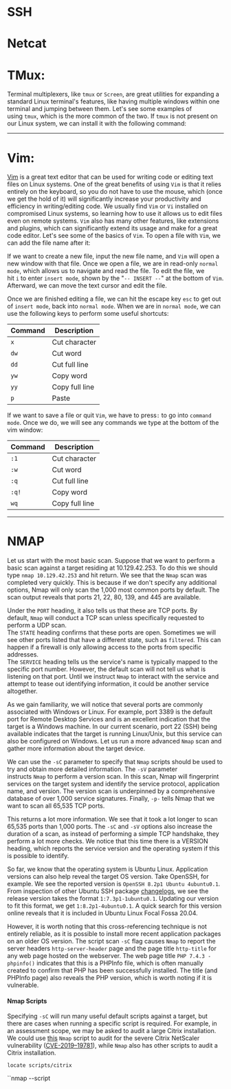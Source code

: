 # SSH

# Netcat


# TMux:
Terminal multiplexers, like `tmux` or `Screen`, are great utilities for expanding a standard Linux terminal's features, like having multiple windows within one terminal and jumping between them. Let's see some examples of using `tmux`, which is the more common of the two. If `tmux` is not present on our Linux system, we can install it with the following command:

---

# Vim:
[Vim](https://linuxcommand.org/lc3_man_pages/vim1.html) is a great text editor that can be used for writing code or editing text files on Linux systems. One of the great benefits of using `Vim` is that it relies entirely on the keyboard, so you do not have to use the mouse, which (once we get the hold of it) will significantly increase your productivity and efficiency in writing/editing code. We usually find `Vim` or `Vi` installed on compromised Linux systems, so learning how to use it allows us to edit files even on remote systems. `Vim` also has many other features, like extensions and plugins, which can significantly extend its usage and make for a great code editor. Let's see some of the basics of `Vim`. To open a file with `Vim`, we can add the file name after it:

If we want to create a new file, input the new file name, and `Vim` will open a new window with that file. Once we open a file, we are in read-only `normal mode`, which allows us to navigate and read the file. To edit the file, we hit `i` to enter `insert mode`, shown by the "`-- INSERT --`" at the bottom of `Vim`. Afterward, we can move the text cursor and edit the file.

Once we are finished editing a file, we can hit the escape key `esc` to get out of `insert mode`, back into `normal mode`. When we are in `normal mode`, we can use the following keys to perform some useful shortcuts:

| Command | Description    |
| ------- | -------------- |
| `x`     | Cut character  |
| `dw`    | Cut word       |
| `dd`    | Cut full line  |
| `yw`    | Copy word      |
| `yy`    | Copy full line |
| `p`     | Paste          |

If we want to save a file or quit `Vim`, we have to press`:` to go into `command mode`. Once we do, we will see any commands we type at the bottom of the vim window:

| Command | Description    |
| ------- | -------------- |
| `:1`    | Cut character  |
| `:w`    | Cut word       |
| `:q`    | Cut full line  |
| `:q!`   | Copy word      |
| `wq`    | Copy full line |

---

# NMAP

Let us start with the most basic scan. Suppose that we want to perform a basic scan against a target residing at 10.129.42.253. To do this we should type `nmap 10.129.42.253` and hit return. We see that the `Nmap` scan was completed very quickly. This is because if we don't specify any additional options, Nmap will only scan the 1,000 most common ports by default. The scan output reveals that ports 21, 22, 80, 139, and 445 are available.

Under the `PORT` heading, it also tells us that these are TCP ports. By default, `Nmap` will conduct a TCP scan unless specifically requested to perform a UDP scan.  
The `STATE` heading confirms that these ports are open. Sometimes we will see other ports listed that have a different state, such as `filtered`. This can happen if a firewall is only allowing access to the ports from specific addresses.  
The `SERVICE` heading tells us the service's name is typically mapped to the specific port number. However, the default scan will not tell us what is listening on that port. Until we instruct `Nmap` to interact with the service and attempt to tease out identifying information, it could be another service altogether.

As we gain familiarity, we will notice that several ports are commonly associated with Windows or Linux. For example, port 3389 is the default port for Remote Desktop Services and is an excellent indication that the target is a Windows machine. In our current scenario, port 22 (SSH) being available indicates that the target is running Linux/Unix, but this service can also be configured on Windows. Let us run a more advanced `Nmap` scan and gather more information about the target device.

We can use the `-sC` parameter to specify that `Nmap` scripts should be used to try and obtain more detailed information. The `-sV` parameter instructs `Nmap` to perform a version scan. In this scan, Nmap will fingerprint services on the target system and identify the service protocol, application name, and version. The version scan is underpinned by a comprehensive database of over 1,000 service signatures. Finally, `-p-` tells Nmap that we want to scan all 65,535 TCP ports.

This returns a lot more information. We see that it took a lot longer to scan 65,535 ports than 1,000 ports. The `-sC` and `-sV` options also increase the duration of a scan, as instead of performing a simple TCP handshake, they perform a lot more checks. We notice that this time there is a VERSION heading, which reports the service version and the operating system if this is possible to identify.

So far, we know that the operating system is Ubuntu Linux. Application versions can also help reveal the target OS version. Take OpenSSH, for example. We see the reported version is `OpenSSH 8.2p1 Ubuntu 4ubuntu0.1`. From inspection of other Ubuntu SSH package [changelogs](https://launchpad.net/ubuntu/yakkety/+source/openssh/+changelog), we see the release version takes the format `1:7.3p1-1ubuntu0.1`. Updating our version to fit this format, we get `1:8.2p1-4ubuntu0.1`. A quick search for this version online reveals that it is included in Ubuntu Linux Focal Fossa 20.04.

However, it is worth noting that this cross-referencing technique is not entirely reliable, as it is possible to install more recent application packages on an older OS version. The script scan `-sC` flag causes `Nmap` to report the server headers `http-server-header` page and the page title `http-title` for any web page hosted on the webserver. The web page title `PHP 7.4.3 - phpinfo()` indicates that this is a PHPInfo file, which is often manually created to confirm that PHP has been successfully installed. The title (and PHPInfo page) also reveals the PHP version, which is worth noting if it is vulnerable.

#### Nmap Scripts

Specifying `-sC` will run many useful default scripts against a target, but there are cases when running a specific script is required. For example, in an assessment scope, we may be asked to audit a large Citrix installation. We could use [this](https://raw.githubusercontent.com/cyberstruggle/DeltaGroup/master/CVE-2019-19781/CVE-2019-19781.nse) `Nmap` script to audit for the severe Citrix NetScaler vulnerability ([CVE-2019–19781](https://blog.rapid7.com/2020/01/17/active-exploitation-of-citrix-netscaler-cve-2019-19781-what-you-need-to-know/)), while `Nmap` also has other scripts to audit a Citrix installation.

```shell-session
locate scripts/citrix
```
``nmap --script <script name> -p<port> <host>`.

#### Banner Grabbing

As previously discussed, banner grabbing is a useful technique to fingerprint a service quickly. Often a service will look to identify itself by displaying a banner once a connection is initiated. Nmap will attempt to grab the banners if the syntax `nmap -sV --script=banner <target>` is specified. We can also attempt this manually using `Netcat`

This reveals that the version of `vsFTPd` on the server is `3.0.3`. We can also automate this process using `Nmap's` powerful scripting engine: `nmap -sV --script=banner -p21 10.10.10.0/24`.

# FTP

It is worth gaining familiarity with FTP, as it is a standard protocol, and this service can often contain interesting data. A `Nmap` scan of the default port for FTP (21) reveals the vsftpd 3.0.3 installation that we identified previously. Further, it also reports that anonymous authentication is enabled and that a `pub` directory is available.

FTP supports common commands such as `cd` and `ls` and allows us to download files using the `get` command. Inspection of the downloaded `login.txt` reveals credentials that we could use to further our access to the system.

# SMB
SMB (Server Message Block) is a prevalent protocol on Windows machines that provides many vectors for vertical and lateral movement. Sensitive data, including credentials, can be in network file shares, and some SMB versions may be vulnerable to RCE exploits such as [EternalBlue](https://www.avast.com/c-eternalblue). It is crucial to enumerate this sizeable potential attack surface carefully. `Nmap` has many scripts for enumerating SMB, such as [smb-os-discovery.nse](https://nmap.org/nsedoc/scripts/smb-os-discovery.html), which will interact with the SMB service to extract the reported operating system version.

```shell-session
nmap --script smb-os-discovery.nse -p445 10.10.10.40
```

In this case, the host runs a legacy Windows 7 OS, and we could conduct further enumeration to confirm if it is vulnerable to EternalBlue. The Metasploit Framework has several [modules](https://www.rapid7.com/db/modules/exploit/windows/smb/ms17_010_eternalblue/) for EternalBlue that can be used to validate the vulnerability and exploit it, as we will see in a coming section. We can run a scan against our target for this module section to gather information from the SMB service. We can ascertain that the host runs a Linux kernel, Samba version 4.6.2, and the hostname is GS-SVCSCAN.

#### Shares

SMB allows users and administrators to share folders and make them accessible remotely by other users. Often these shares have files in them that contain sensitive information such as passwords. A tool that can enumerate and interact with SMB shares is [smbclient](https://www.samba.org/samba/docs/current/man-html/smbclient.1.html). The `-L` flag specifies that we want to retrieve a list of available shares on the remote host, while `-N` suppresses the password prompt.

```shell-session
smbclient -N -L \\\\10.129.42.253
```
This reveals the non-default share `users`. Let us attempt to connect as the guest user.

The `ls` command resulted in an access denied message, indicating that guest access is not permitted. Let us try again using credentials for the user bob (`bob:Welcome1`).

```shell-session
TurtleBB@htb[/htb]$ smbclient -U bob \\\\10.129.42.253\\users

Enter WORKGROUP\bob's password: 
Try "help" to get a list of possible commands.

smb: \> ls
  .                                   D        0  Thu Feb 25 16:42:23 2021
  ..                                  D        0  Thu Feb 25 15:05:31 2021
  bob                                 D        0  Thu Feb 25 16:42:23 2021

		4062912 blocks of size 1024. 1332480 blocks available
		
smb: \> cd bob

smb: \bob\> ls
  .                                   D        0  Thu Feb 25 16:42:23 2021
  ..                                  D        0  Thu Feb 25 16:42:23 2021
  passwords.txt                       N      156  Thu Feb 25 16:42:23 2021

		4062912 blocks of size 1024. 1332480 blocks available
		
smb: \bob\> get passwords.txt 
getting file \bob\passwords.txt of size 156 as passwords.txt (0.3 KiloBytes/sec) (average 0.3 KiloBytes/sec)
```
We successfully gained access to the `users` share using credentials and gained access to the interesting file `passwords.txt`, which can be downloaded with the `get` command.

# SNMP
SNMP Community strings provide information and statistics about a router or device, helping us gain access to it. The manufacturer default community strings of `public` and `private` are often unchanged. In SNMP versions 1 and 2c, access is controlled using a plaintext community string, and if we know the name, we can gain access to it. Encryption and authentication were only added in SNMP version 3. Much information can be gained from SNMP. Examination of process parameters might reveal credentials passed on the command line, which might be possible to reuse for other externally accessible services given the prevalence of password reuse in enterprise environments. Routing information, services bound to additional interfaces, and the version of installed software can also be revealed.

A tool such as [onesixtyone](https://github.com/trailofbits/onesixtyone) can be used to brute force the community string names using a dictionary file of common community strings such as the `dict.txt` file included in the GitHub repo for the tool.


# Gobuster
After discovering a web application, it is always worth checking to see if we can uncover any hidden files or directories on the webserver that are not intended for public access. We can use a tool such as [ffuf](https://github.com/ffuf/ffuf) or [GoBuster](https://github.com/OJ/gobuster) to perform this directory enumeration. Sometimes we will find hidden functionality or pages/directories exposing sensitive data that can be leveraged to access the web application or even remote code execution on the web server itself.

GoBuster is a versatile tool that allows for performing DNS, vhost, and directory brute-forcing. The tool has additional functionality, such as enumeration of public AWS S3 buckets. For this module's purposes, we are interested in the directory (and file) brute-forcing modes specified with the switch `dir`. Let us run a simple scan using the `dirb` `common.txt` wordlist.

```shell-session
TurtleBB@htb[/htb]$ gobuster dir -u http://10.10.10.121/ -w /usr/share/dirb/wordlists/common.txt

===============================================================
Gobuster v3.0.1
by OJ Reeves (@TheColonial) & Christian Mehlmauer (@_FireFart_)
===============================================================
[+] Url:            http://10.10.10.121/
[+] Threads:        10
[+] Wordlist:       /usr/share/dirb/wordlists/common.txt
[+] Status codes:   200,204,301,302,307,401,403
[+] User Agent:     gobuster/3.0.1
[+] Timeout:        10s
===============================================================
2020/12/11 21:47:25 Starting gobuster
===============================================================
/.hta (Status: 403)
/.htpasswd (Status: 403)
/.htaccess (Status: 403)
/index.php (Status: 200)
/server-status (Status: 403)
/wordpress (Status: 301)
===============================================================
2020/12/11 21:47:46 Finished
===============================================================
```

#### DNS Subdomain Enumeration

There also may be essential resources hosted on subdomains, such as admin panels or applications with additional functionality that could be exploited. We can use `GoBuster` to enumerate available subdomains of a given domain using the `dns` flag to specify DNS mode. First, let us clone the SecLists GitHub [repo](https://github.com/danielmiessler/SecLists), which contains many useful lists for fuzzing and exploitation:

#### Install SecLists

  Web Enumeration

```shell-session
TurtleBB@htb[/htb]$ git clone https://github.com/danielmiessler/SecLists
```

  Web Enumeration

```shell-session
TurtleBB@htb[/htb]$ sudo apt install seclists -y
```

Next, add a DNS Server such as 1.1.1.1 to the `/etc/resolv.conf` file. We will target the domain `inlanefreight.com`, the website for a fictional freight and logistics company.

  Web Enumeration

```shell-session
TurtleBB@htb[/htb]$ gobuster dns -d inlanefreight.com -w /usr/share/SecLists/Discovery/DNS/namelist.txt

===============================================================
Gobuster v3.0.1
by OJ Reeves (@TheColonial) & Christian Mehlmauer (@_FireFart_)
===============================================================
[+] Domain:     inlanefreight.com
[+] Threads:    10
[+] Timeout:    1s
[+] Wordlist:   /usr/share/SecLists/Discovery/DNS/namelist.txt
===============================================================
2020/12/17 23:08:55 Starting gobuster
===============================================================
Found: blog.inlanefreight.com
Found: customer.inlanefreight.com
Found: my.inlanefreight.com
Found: ns1.inlanefreight.com
Found: ns2.inlanefreight.com
Found: ns3.inlanefreight.com
===============================================================
2020/12/17 23:10:34 Finished
===============================================================
```

This scan reveals several interesting subdomains that we could examine further. The [Attacking Web Applications with Ffuf](https://academy.hackthebox.com/module/details/54) module goes into more details about web enumeration and fuzzing.

# EyeWitness
Another handy tool is [EyeWitness](https://github.com/FortyNorthSecurity/EyeWitness), which can be used to take screenshots of target web applications, fingerprint them, and identify possible default credentials.


# Whatweb

We can extract the version of web servers, supporting frameworks, and applications using the command-line tool `whatweb`. This information can help us pinpoint the technologies in use and begin to search for potential vulnerabilities.

  Web Enumeration

```shell-session
TurtleBB@htb[/htb]$ whatweb 10.10.10.121

http://10.10.10.121 [200 OK] Apache[2.4.41], Country[RESERVED][ZZ], Email[license@php.net], HTTPServer[Ubuntu Linux][Apache/2.4.41 (Ubuntu)], IP[10.10.10.121], Title[PHP 7.4.3 - phpinfo()]
```

`Whatweb` is a handy tool and contains much functionality to automate web application enumeration across a network.

  Web Enumeration

```shell-session
TurtleBB@htb[/htb]$ whatweb --no-errors 10.10.10.0/24

http://10.10.10.11 [200 OK] Country[RESERVED][ZZ], HTTPServer[nginx/1.14.1], IP[10.10.10.11], PoweredBy[Red,nginx], Title[Test Page for the Nginx HTTP Server on Red Hat Enterprise Linux], nginx[1.14.1]
http://10.10.10.100 [200 OK] Apache[2.4.41], Country[RESERVED][ZZ], HTTPServer[Ubuntu Linux][Apache/2.4.41 (Ubuntu)], IP[10.10.10.100], Title[File Sharing Service]
http://10.10.10.121 [200 OK] Apache[2.4.41], Country[RESERVED][ZZ], Email[license@php.net], HTTPServer[Ubuntu Linux][Apache/2.4.41 (Ubuntu)], IP[10.10.10.121], Title[PHP 7.4.3 - phpinfo()]
http://10.10.10.247 [200 OK] Bootstrap, Country[RESERVED][ZZ], Email[contact@cross-fit.htb], Fr
```

# Searchsploit

A well-known tool for this purpose is `searchsploit`, which we can use to search for public vulnerabilities/exploits for any application. We can install it with the following command:

```shell-session
TurtleBB@htb[/htb]$ sudo apt install exploitdb -y
```

Then, we can use `searchsploit` to search for a specific application by its name, as follows:
```shell-session
TurtleBB@htb[/htb]$ searchsploit openssh 7.2

----------------------------------------------------------------------------------------------------------------------------- ---------------------------------
 Exploit Title                                                                                                               |  Path
----------------------------------------------------------------------------------------------------------------------------- ---------------------------------
OpenSSH 2.3 < 7.7 - Username Enumeration                                                                                     | linux/remote/45233.py
OpenSSH 2.3 < 7.7 - Username Enumeration (PoC)                                                                               | linux/remote/45210.py
OpenSSH 7.2 - Denial of Service                                                                                              | linux/dos/40888.py
OpenSSH 7.2p1 - (Authenticated) xauth Command Injection                                                                      | multiple/remote/39569.py
OpenSSH 7.2p2 - Username Enumeration                                                                                         | linux/remote/40136.py
OpenSSH < 7.4 - 'UsePrivilegeSeparation Disabled' Forwarded Unix Domain Sockets Privilege Escalation                         | linux/local/40962.txt
OpenSSH < 7.4 - agent Protocol Arbitrary Library Loading                                                                     | linux/remote/40963.txt
OpenSSH < 7.7 - User Enumeration (2)                                                                                         | linux/remote/45939.py
OpenSSHd 7.2p2 - Username Enumeration                 
```

# Exploit DB

# Rapid7 DB

# Vulnerability Lab

# Metasploit Primer

The Metasploit Framework (MSF) is an excellent tool for pentesters. It contains many built-in exploits for many public vulnerabilities and provides an easy way to use these exploits against vulnerable targets. MSF has many other features, like:

- Running reconnaissance scripts to enumerate remote hosts and compromised targets
    
- Verification scripts to test the existence of a vulnerability without actually compromising the target
    
- Meterpreter, which is a great tool to connect to shells and run commands on the compromised targets
    
- Many post-exploitation and pivoting tools
    

Let us take a basic example of searching for an exploit for an application we are attacking and how to exploit it. To run `Metasploit`, we can use the `msfconsole` command:

Once we have `Metasploit` running, we can search for our target application with the `search exploit` command. For example, we can search for the SMB vulnerability we identified previously:

```shell-session
msf6 > search exploit eternalblue
```

We found one exploit for this service. We can use it by copying the full name of it and using `USE` to use it:

```shell-session
msf6 > use exploit/windows/smb/ms17_010_psexec
```

Before we can run the exploit, we need to configure its options. To view the options available to configure, we can use the `show options` command:
```shell-session
Module options (exploit/windows/smb/ms17_010_psexec):

   Name                  Current Setting                                                 Required  Description
   ----                  ---------------                                                 --------  -----------
   DBGTRACE              false                                                           yes       Show extra debug trace info
   LEAKATTEMPTS          99                                                              yes       How many times to try to leak transaction
   NAMEDPIPE                                                                             no        A named pipe that can be connected to (leave blank for auto)
   NAMED_PIPES           /usr/share/metasploit-framework/data/wordlists/named_pipes.txt  yes       List of named pipes to check
   RHOSTS                                                                                yes       The target host(s), range CIDR identifier, or hosts file with syntax 'file:<path>'
   RPORT                 445                                                             yes       The Target port (TCP)
   SERVICE_DESCRIPTION                                                                   no        Service description to to be used on target for pretty listing
   SERVICE_DISPLAY_NAME                                                                  no        The service display name
   SERVICE_NAME                                                                          no        The service name
   SHARE                 ADMIN$                                                          yes       The share to connect to, can be an admin share (ADMIN$,C$,...) or a normal read/write folder share
   SMBDomain             .                                                               no        The Windows domain to use for authentication
   SMBPass                                                                               no        The password for the specified username
   SMBUser                                                                               no        The username to authenticate as

...SNIP...
```

Any option with `Required` set to `yes` needs to be set for the exploit to work. In this case, we only have two options to set: `RHOSTS`, which means the IP of our target (this can be one IP, multiple IPs, or a file containing a list of IPs). The second option, `LHOST`, represents the IP of our attack host (this can be a single IP, or the name of a network interface. In the example below, `LHOST` is being set to the IP associated with our `tun0` interface.) We can set them with the `set` command:

```shell-session
msf6 exploit(windows/smb/ms17_010_psexec) > set RHOSTS 10.10.10.40
RHOSTS => 10.10.10.40
msf6 exploit(windows/smb/ms17_010_psexec) > set LHOST tun0
LHOST => tun0
```
Once we have both options set, we can start the exploitation. However, before we run the script, we can run a check to ensure the server is vulnerable:

```shell-session
sf6 exploit(windows/smb/ms17_010_psexec) > check

[*] 10.10.10.40:445 - Using auxiliary/scanner/smb/smb_ms17_010 as check
[+] 10.10.10.40:445       - Host is likely VULNERABLE to MS17-010! - Windows 7 Professional 7601 Service Pack 1 x64 (64-bit)
[*] 10.10.10.40:445       - Scanned 1 of 1 hosts (100% complete)
[+] 10.10.10.40:445 - The target is vulnerable.
```

As we can see, the server is indeed vulnerable. Note that not every exploit in the `Metasploit Framework` supports the `check` function. Finally, we can use the `run` or `exploit` command to run the exploit:


# CeWL

When performing password cracking offline with a tool such as `Hashcat` or attempting to guess a password, it is important to consider all of the information in front of us. It is not uncommon to successfully crack a password hash (such as a company's wireless network passphrase) using a wordlist generated by crawling their website using a tool such as [CeWL](https://github.com/digininja/CeWL).


# Tcpdump

 If we `manually` connect to the SMTP server using `nc`, grab the banner, and intercept the network traffic using `tcpdump`, we can see what `Nmap` did not show us.
 
  Service Enumeration

```shell-session
TurtleBB@htb[/htb]$ sudo tcpdump -i eth0 host 10.10.14.2 and 10.129.2.28

tcpdump: verbose output suppressed, use -v or -vv for full protocol decode
listening on eth0, link-type EN10MB (Ethernet), capture size 262144 bytes
```